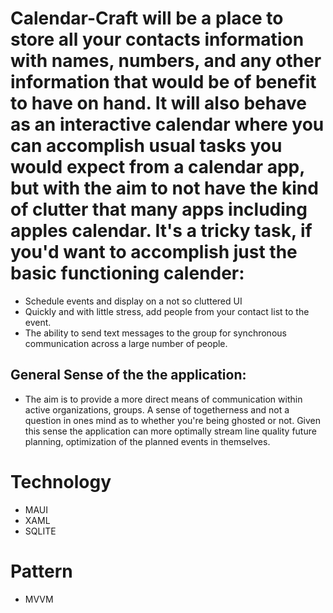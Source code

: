 # Calendar-Craft will be a place to store all your contacts information with names, numbers, and any other information that would be of benefit to have on hand. It will also behave as an interactive calendar where you can accomplish usual tasks you would expect from a calendar app, but with the aim to not have the kind of clutter that many apps including apples calendar. It's a tricky task, if you'd want to accomplish just the basic functioning calender:
* Schedule events and display on a not so cluttered UI
* Quickly and with little stress, add people from your contact list to the event. 
* The ability to send text messages to the group for synchronous communication across a large number of people. 
## General Sense of the the application:
* The aim is to provide a more direct means of communication within active organizations, groups. A sense of togetherness and not a question in ones mind as to whether you're being ghosted or not. Given this sense the application can more optimally stream line quality future planning, optimization of the planned events in themselves. 


# Technology
* MAUI
* XAML
* SQLITE

# Pattern
* MVVM 
	